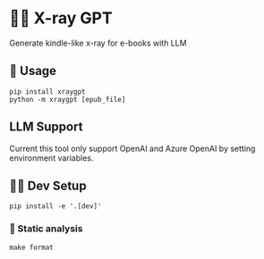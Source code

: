 # 🔬📖 X-ray GPT

Generate kindle-like x-ray for e-books with LLM

## 🚀 Usage

```shell
pip install xraygpt
python -m xraygpt [epub_file]
```

## LLM Support

Current this tool only support OpenAI and Azure OpenAI by setting environment variables.

## 🧑‍💻 Dev Setup
```shell
pip install -e '.[dev]'
```

### 🎩 Static analysis
```shell
make format
```
